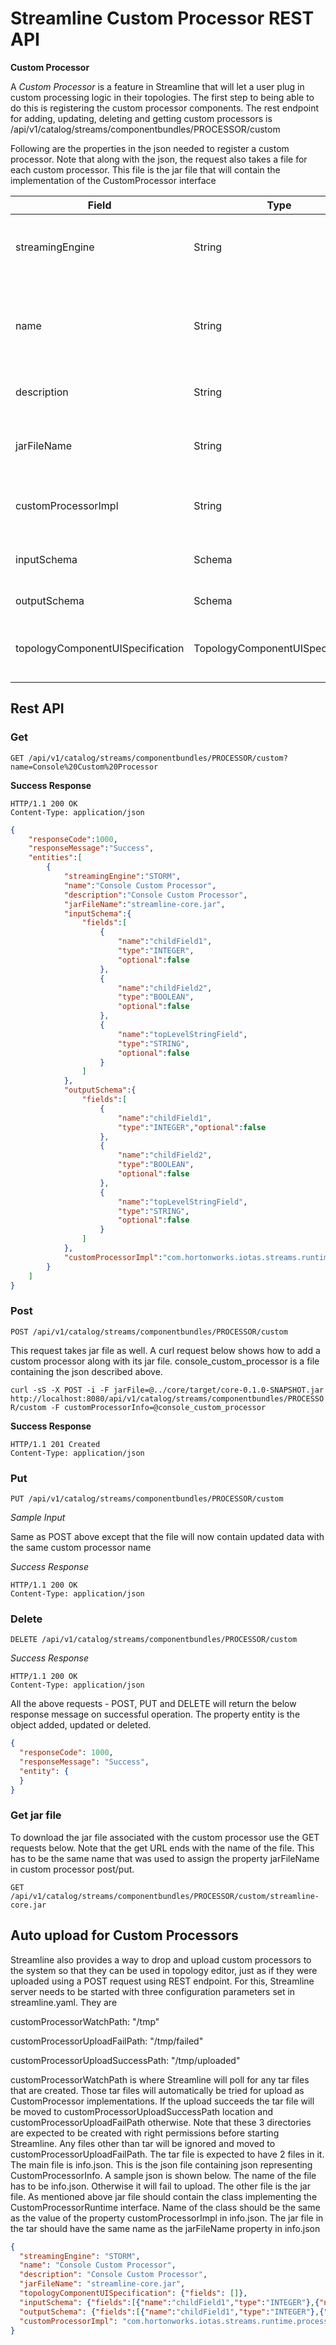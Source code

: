 # Streamline Custom Processor REST API


**Custom Processor**

A *Custom Processor* is a feature in Streamline that will let a user plug in custom
processing logic in their topologies. The first step to being able to do this
is registering the custom processor components. The rest endpoint for adding,
updating, deleting and getting custom processors is 
/api/v1/catalog/streams/componentbundles/PROCESSOR/custom 

Following are the properties in the json needed to register a custom processor.
Note that along with the json, the request also takes a file for each custom
processor. This file is the jar file that will contain the implementation of the
CustomProcessor interface

Field| Type | Comment
---|---|----
streamingEngine| String| Streaming Engine for this custom processor - e.g. STORM
name| String| Name of the custom processor. This should uniquely identify the custom processor 
description| String| Description of the custom processor
jarFileName| String| Unique name of the jar file that will be used to upload/download the jar
customProcessorImpl| String| Fully qualified class name implementing the interface
inputSchema| Schema| Input schema that this custom processor expects
outputSchema| Schema| Output schema that it emits
topologyComponentUISpecification|TopologyComponentUISpecification| List of fields needed from user. Used by UI in topology editor


## Rest API

### Get

`GET /api/v1/catalog/streams/componentbundles/PROCESSOR/custom?name=Console%20Custom%20Processor`

**Success Response**

    HTTP/1.1 200 OK
    Content-Type: application/json
    
```json
{
    "responseCode":1000,
    "responseMessage":"Success",
    "entities":[
        {
            "streamingEngine":"STORM",
            "name":"Console Custom Processor",
            "description":"Console Custom Processor",
            "jarFileName":"streamline-core.jar",
            "inputSchema":{
                "fields":[
                    {
                        "name":"childField1",
                        "type":"INTEGER",
                        "optional":false
                    },
                    {
                        "name":"childField2",
                        "type":"BOOLEAN",
                        "optional":false
                    },
                    {
                        "name":"topLevelStringField",
                        "type":"STRING",
                        "optional":false
                    }
                ]
            },
            "outputSchema":{
                "fields":[
                    {
                        "name":"childField1",
                        "type":"INTEGER","optional":false
                    },
                    {
                        "name":"childField2",
                        "type":"BOOLEAN",
                        "optional":false
                    },
                    {
                        "name":"topLevelStringField",
                        "type":"STRING",
                        "optional":false
                    }
                ]
            },
            "customProcessorImpl":"com.hortonworks.iotas.streams.runtime.processor.ConsoleCustomProcessorRuntime"
        }
    ]
}
```

### Post

`POST /api/v1/catalog/streams/componentbundles/PROCESSOR/custom`

This request takes jar file as well. A curl request below shows how to add a custom processor
along with its jar file. console_custom_processor is a file containing the json described
above.

`curl -sS -X POST -i -F jarFile=@../core/target/core-0.1.0-SNAPSHOT.jar  http://localhost:8080/api/v1/catalog/streams/componentbundles/PROCESSOR/custom -F customProcessorInfo=@console_custom_processor`
   
**Success Response**

    HTTP/1.1 201 Created
    Content-Type: application/json


### Put

`PUT /api/v1/catalog/streams/componentbundles/PROCESSOR/custom`

*Sample Input*

Same as POST above except that the file will now contain updated data with the same custom processor name

*Success Response*

    HTTP/1.1 200 OK
    Content-Type: application/json

### Delete

`DELETE /api/v1/catalog/streams/componentbundles/PROCESSOR/custom`

*Success Response*

    HTTP/1.1 200 OK
    Content-Type: application/json

All the above requests - POST, PUT and DELETE will return the below response message on successful
operation. The property entity is the object added, updated or deleted.

```json
{
  "responseCode": 1000,
  "responseMessage": "Success",
  "entity": {
  }
}
```

### Get jar file

To download the jar file associated with the custom processor use the GET requests below.
Note that the get URL ends with the name of the file. This has to be the same name that
was used to assign the property jarFileName in custom processor post/put.

`GET /api/v1/catalog/streams/componentbundles/PROCESSOR/custom/streamline-core.jar`

## Auto upload for Custom Processors

Streamline also provides a way to drop and upload custom processors to the system so that they can be used
in topology editor, just as if they were uploaded using a POST request using REST endpoint. For this,
Streamline server needs to be started with three configuration parameters set in streamline.yaml. They are

customProcessorWatchPath: "/tmp"

customProcessorUploadFailPath: "/tmp/failed"

customProcessorUploadSuccessPath: "/tmp/uploaded"

customProcessorWatchPath is where Streamline will poll for any tar files that are created. Those tar files
will automatically be tried for upload as CustomProcessor implementations. If the upload succeeds the
tar file will be moved to customProcessorUploadSuccessPath location and customProcessorUploadFailPath
otherwise. Note that these 3 directories are expected to be created with right permissions before
starting Streamline. Any files other than tar will be ignored and moved to customProcessorUploadFailPath.
The tar file is expected to have 2 files in it. The main file is info.json. This is the json file 
containing json representing CustomProcessorInfo. A sample json is shown below. The name of the file
has to be info.json. Otherwise it will fail to upload. The other file is the jar file.
As mentioned above jar file should contain the class implementing the CustomProcessorRuntime interface. Name of
the class should be the same as the value of the property customProcessorImpl in info.json. The jar
file in the tar should have the same name as the jarFileName property in info.json

```json
{
  "streamingEngine": "STORM",
  "name": "Console Custom Processor",
  "description": "Console Custom Processor",
  "jarFileName": "streamline-core.jar",
  "topologyComponentUISpecification": {"fields": []},
  "inputSchema": {"fields":[{"name":"childField1","type":"INTEGER"},{"name":"childField2","type":"BOOLEAN"},{"name":"topLevelStringField","type":"STRING"}]},
  "outputSchema": {"fields":[{"name":"childField1","type":"INTEGER"},{"name":"childField2","type":"BOOLEAN"},{"name":"topLevelStringField","type":"STRING"}]},
  "customProcessorImpl": "com.hortonworks.iotas.streams.runtime.processor.ConsoleCustomProcessorRuntime"
}
```

